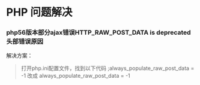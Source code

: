PHP 问题解决
===
### php56版本部分ajax错误HTTP_RAW_POST_DATA is deprecated头部错误原因

解决方案：

> 打开php.ini配置文件，找到以下代码
> ;always_populate_raw_post_data = -1
> 改成
> always_populate_raw_post_data = -1

